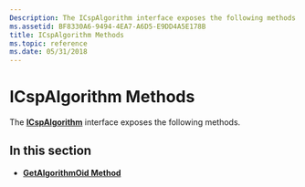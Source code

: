```yaml
---
Description: The ICspAlgorithm interface exposes the following methods.
ms.assetid: BF8330A6-9494-4EA7-A6D5-E9DD4A5E178B
title: ICspAlgorithm Methods
ms.topic: reference
ms.date: 05/31/2018
---
```


# ICspAlgorithm Methods

The [**ICspAlgorithm**](/windows/desktop/api/CertEnroll/nn-certenroll-icspalgorithm) interface exposes the following methods.

## In this section

-   [**GetAlgorithmOid Method**](/windows/desktop/api/CertEnroll/nf-certenroll-icspalgorithm-getalgorithmoid)

 

 



